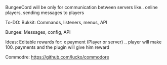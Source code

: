 BungeeCord will be only for communication between servers like.. online players, sending messages to players

To-DO:
Bukkit:
    Commands, listeners, menus, API

Bungee:
    Messages, config, API

Ideas:
    Editable rewards for: x payment (Player or server) .. player will make 100. payments and the plugin will give him reward


Commodre:
    https://github.com/lucko/commodore